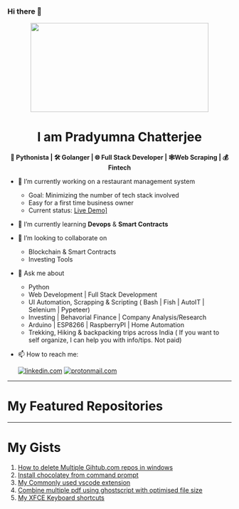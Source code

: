 ### Hi there 👋

<p align="center"><img src=https://media1.tenor.com/images/25de5ae4b3a35de905166d6a8cc92411/tenor.gif?itemid=13245309 width="400" height="200"></p>

<h1 align="center">I am Pradyumna Chatterjee</h1>
<b><p align="center">🐍 Pythonista | 🛠 Golanger | 🌐 Full Stack Developer | 🕸️Web Scraping | 💰 Fintech </p></b>

- 🔭 I’m currently working on a restaurant management system 
  - Goal: Minimizing the number of tech stack involved
  - Easy for a first time business owner
  - Current status: <a href= "https://pradyumnac.github.io/restaurantmenu/" href="_blank">Live Demo]</a>
- 🌱 I’m currently learning **Devops** & **Smart Contracts**
- 👯 I’m looking to collaborate on 
  - Blockchain & Smart Contracts
  - Investing Tools
- 💬 Ask me about 
  - Python
  - Web Development | Full Stack Development
  - UI Automation, Scrapping & Scripting ( Bash | Fish | AutoIT | Selenium | Pypeteer)
  - Investing | Behavorial Finance | Company Analysis/Research
  - Arduino | ESP8266 | RaspberryPI | Home Automation
  - Trekking, Hiking & backpacking trips across India 
  ( If you want to self organize, I can help you with info/tips. Not paid)
  
- 📫 How to reach me:   
    
  [![linkedin.com](https://img.shields.io/badge/LinkedIn-0077B5?style=for-the-badge&logo=linkedin&logoColor=white)](https://www.linkedin.com/in/pradyumnac/) [![protonmail.com](https://img.shields.io/badge/ProtonMail-8B89CC?style=for-the-badge&logo=protonmail&logoColor=white)](mailto:pradyumna.github@proton.me) 

---
My Featured Repositories
===

---
My Gists
========
1. [How to delete Multiple Gihtub.com repos in windows](https://gist.github.com/pradyumnac/4aaf21781f013b3997252a78c846fdf1)
2. [Install chocolatey from command prompt](https://gist.github.com/pradyumnac/9800d5936a3bc54e17807563b0ff0409)
3. [My Commonly used vscode extension](https://gist.github.com/pradyumnac/9800d5936a3bc54e17807563b0ff0409)
4. [Combine multiple pdf using ghostscript with optimised file size](https://gist.github.com/pradyumnac/6d1a9c7d732ff366f2af48a2424ed47e)
5. [My XFCE Keyboard shortcuts](https://gist.github.com/pradyumnac/c82c0d0934f2211af0a70bae0a8fb32a)
